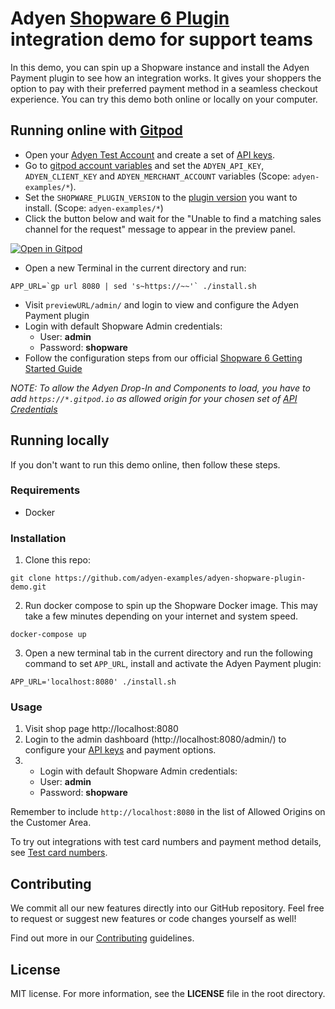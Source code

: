 # Adyen [Shopware 6 Plugin](https://docs.adyen.com/plugins/shopware-6) integration demo for support teams

In this demo, you can spin up a Shopware instance and install the Adyen Payment plugin to see how an integration works. It gives your shoppers the option to pay with their preferred payment method in a seamless checkout experience. You can try this demo both online or locally on your computer.

## Running online with [Gitpod](https://gitpod.io/)

* Open your [Adyen Test Account](https://ca-test.adyen.com/ca/ca/overview/default.shtml) and create a set of [API keys](https://docs.adyen.com/user-management/how-to-get-the-api-key).
* Go to [gitpod account variables](https://gitpod.io/variables) and set the `ADYEN_API_KEY`, `ADYEN_CLIENT_KEY` and `ADYEN_MERCHANT_ACCOUNT` variables (Scope: `adyen-examples/*`).
* Set the `SHOPWARE_PLUGIN_VERSION` to the [plugin version](https://github.com/Adyen/adyen-shopware6/tags) you want to install. (Scope: `adyen-examples/*`)
* Click the button below and wait for the "Unable to find a matching sales channel for the request" message to appear in the preview panel.

[![Open in Gitpod](https://gitpod.io/button/open-in-gitpod.svg)](https://gitpod.io/#https://github.com/adyen-examples/adyen-shopware-plugin-demo/tree/support)
* Open a new Terminal in the current directory and run:

```
APP_URL=`gp url 8080 | sed 's~https://~~'` ./install.sh
```
* Visit `previewURL/admin/` and login to view and configure the Adyen Payment plugin
* Login with default Shopware Admin credentials: 
    * User: **admin**
    * Password: **shopware**
* Follow the configuration steps from our official [Shopware 6 Getting Started Guide](https://docs.adyen.com/plugins/shopware-6)

_NOTE: To allow the Adyen Drop-In and Components to load, you have to add `https://*.gitpod.io` as allowed origin for your chosen set of [API Credentials](https://ca-test.adyen.com/ca/ca/config/api_credentials_new.shtml)_


## Running locally

If you don't want to run this demo online, then follow these steps.

### Requirements

* Docker

### Installation

1. Clone this repo:

```
git clone https://github.com/adyen-examples/adyen-shopware-plugin-demo.git
```


2. Run docker compose to spin up the Shopware Docker image. This may take a few minutes depending on your internet and system speed.

```
docker-compose up
```

3. Open a new terminal tab in the current directory and run the following command to set `APP_URL`, install and activate the Adyen Payment plugin:

```
APP_URL='localhost:8080' ./install.sh
```

### Usage

1. Visit shop page http://localhost:8080
2. Login to the admin dashboard (http://localhost:8080/admin/) to configure your [API keys](https://docs.adyen.com/user-management/how-to-get-the-api-key) and payment options.
3. * Login with default Shopware Admin credentials: 
    * User: **admin**
    * Password: **shopware**

Remember to include `http://localhost:8080` in the list of Allowed Origins on the Customer Area.

To try out integrations with test card numbers and payment method details, see [Test card numbers](https://docs.adyen.com/development-resources/test-cards/test-card-numbers).

## Contributing

We commit all our new features directly into our GitHub repository. Feel free to request or suggest new features or code changes yourself as well!

Find out more in our [Contributing](https://github.com/adyen-examples/.github/blob/main/CONTRIBUTING.md) guidelines.

## License

MIT license. For more information, see the **LICENSE** file in the root directory.
